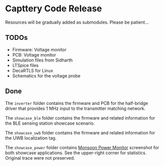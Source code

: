 # Capttery Code Release

Resources will be gradually added as submodules. Please be patient...

## TODOs

* Firmware: Voltage monitor
* PCB: Voltage monitor
* Simulation files from Sidharth
* LTSpice files
* DecaRTLS for Linux
* Schematics for the voltage probe

## Done

The `inverter` folder contains the firmware and PCB for the half-bridge driver that provides 1 MHz input to the transmitter matching network.

The `showcase_ble` folder contains the firmware and related information for the BLE sensing station showcase scenario.

The `showcase_uwb` folder contains the firmware and related information for the UWB localization tag.

The `showcase_power` folder contains [Monsoon Power Monitor](https://www.msoon.com/lvpm-software-download) screenshot for both showcase applications.
See the upper-right corner for statistics. Original trace were not preserved.
